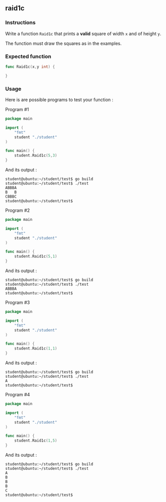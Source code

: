 ## raid1c

### Instructions

Write a function `Raid1c` that prints a **valid** square of width `x` and of height `y`.

The function must draw the squares as in the examples.

### Expected function

```go
func Raid1c(x,y int) {

}
```

### Usage

Here is are possible programs to test your function :

Program #1

```go
package main

import (
	"fmt"
	student "./student"
)

func main() {
	student.Raid1c(5,3)
}
```

And its output :

```console
student@ubuntu:~/student/test$ go build
student@ubuntu:~/student/test$ ./test
ABBBA
B   B
CBBBC
student@ubuntu:~/student/test$
```

Program #2

```go
package main

import (
	"fmt"
	student "./student"
)

func main() {
	student.Raid1c(5,1)
}
```

And its output :

```console
student@ubuntu:~/student/test$ go build
student@ubuntu:~/student/test$ ./test
ABBBA
student@ubuntu:~/student/test$
```

Program #3

```go
package main

import (
	"fmt"
	student "./student"
)

func main() {
	student.Raid1c(1,1)
}
```

And its output :

```console
student@ubuntu:~/student/test$ go build
student@ubuntu:~/student/test$ ./test
A
student@ubuntu:~/student/test$
```

Program #4

```go
package main

import (
	"fmt"
	student "./student"
)

func main() {
	student.Raid1c(1,5)
}
```

And its output :

```console
student@ubuntu:~/student/test$ go build
student@ubuntu:~/student/test$ ./test
A
B
B
B
C
student@ubuntu:~/student/test$
```
